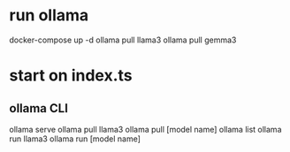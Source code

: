 # run ollama
docker-compose up -d
ollama pull llama3
ollama pull gemma3

# start on index.ts

## ollama CLI
ollama serve
ollama pull llama3
ollama pull [model name]
ollama list
ollama run llama3
ollama run [model name]
